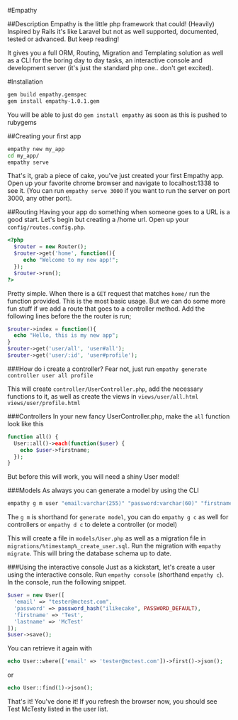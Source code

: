 #Empathy

##Description
Empathy is the little php framework that could! (Heavily) Inspired by Rails it's like Laravel but not as well supported, documented, tested or advanced. But keep reading!

It gives you a full ORM, Routing, Migration and Templating solution as well as a CLI for the boring day to day tasks, an interactive console and development server (it's just the standard php one.. don't get excited).

#Installation
```sh
gem build empathy.gemspec
gem install empathy-1.0.1.gem
```

You will be able to just do `gem install empathy` as soon as this is pushed to rubygems

##Creating your first app
```sh
empathy new my_app
cd my_app/
empathy serve
```
That's it, grab a piece of cake, you've just created your first Empathy app. Open up your favorite chrome browser and navigate to localhost:1338 to see it. (You can run `empathy serve 3000` if you want to run the server on port 3000, any other port).


##Routing
Having your app do something when someone goes to a URL is a good start. Let's begin but creating a /home url. Open up your `config/routes.config.php`. 

```php
<?php
  $router = new Router();
  $router->get('home', function(){
     echo "Welcome to my new app!";
  });
  $router->run();
?>
```

Pretty simple. When there is a `GET` request that matches `home/` run the function provided. This is the most basic usage. But we can do some more fun stuff if we add a route that goes to a controller method. Add the following lines before the the router is run;

```php
$router->index = function(){
  echo "Hello, this is my new app";
}
$router->get('user/all', 'user#all');
$router->get('user/:id', 'user#profile');
```

###How do i create a controller?
Fear not, just run `empathy generate controller user all profile`

This will create `controller/UserController.php`, add the necessary functions to it, as well as create the views in `views/user/all.html` `views/user/profile.html`

###Controllers
In your new fancy UserController.php, make the `all` function look like this

```php
function all() {
  User::all()->each(function($user) {
    echo $user->firstname;
  });
}
```

But before this will work, you will need a shiny User model!

###Models
As always you can generate a model by using the CLI 
```sh
empathy g m user "email:varchar(255)" "password:varchar(60)" "firstname:varhar(25)" "lastname:varchar(25)"
```

The `g m` is shorthand for `generate model`, you can do `empathy g c` as well for controllers or `empathy d c` to delete a controller (or model)

This will create a file in `models/User.php` as well as a migration file in `migrations/%timestamp%_create_user.sql`. Run the migration with `empathy migrate`. This will bring the database schema up to date.

###Using the interactive console
Just as a kickstart, let's create a user using the interactive console. Run `empathy console` (shorthand `empathy c`).
In the console, run the following snippet.

```php
$user = new User([
  'email' => "tester@mctest.com",
  'password' => password_hash("ilikecake", PASSWORD_DEFAULT),
  'firstname' => 'Test',
  'lastname' => 'McTest'
]);
$user->save();
```

You can retrieve it again with

```php
echo User::where(['email' => 'tester@mctest.com'])->first()->json();
```
or 
```php
echo User::find(1)->json();
```

That's it! You've done it! If you refresh the browser now, you should see Test McTesty listed in the user list.
